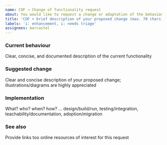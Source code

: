 ```yaml
---
name: COF → Change of functionality request
about: You would like to request a change or adaptation of the behaviour of existing functionality
title: 'COF + brief description of your proposed change (max. 70 chars)'
labels: 'i: enhancement, i: needs triage'
assignees: marcastel
---
```


### Current behaviour
Clear, concise, and documented description of the current functionality

### Suggested change
Clear and concise description of your proposed change; illustrations/diagrams are highly appreciated

### Implementation
What? who? when? how? … design/build/run, testing/integration, teachability/documentation, adoption/migration

### See also
Provide links too online resources of interest for this request
